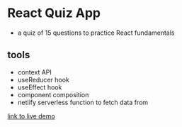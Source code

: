 # React Quiz App

- a quiz of 15 questions to practice React fundamentals

## tools

- context API
- useReducer hook
- useEffect hook
- component composition
- netlify serverless function to fetch data from

[link to live demo](https://react-quiz-app-app.netlify.app/)
